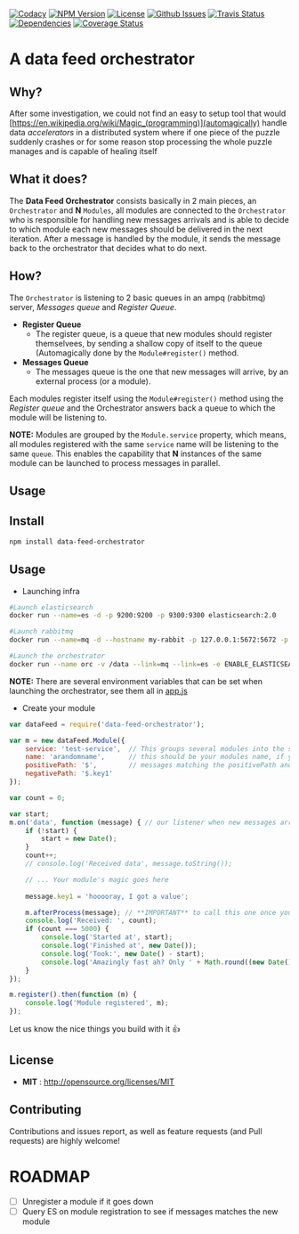 
  [![Codacy](https://api.codacy.com/project/badge/Grade/a22cdb0e4712418d898e301da3f92bbf)](https://www.codacy.com/app/Notastica/data-feed-orchestrator?utm_source=github.com&amp;utm_medium=referral&amp;utm_content=Notastica/data-feed-orchestrator&amp;utm_campaign=Badge_Grade)
  [![NPM Version](https://img.shields.io/npm/v/data-feed-orchestrator.svg)](https://npmjs.org/package/data-feed-orchestrator)
  [![License](https://img.shields.io/npm/l/data-feed-orchestrator.svg)](http://opensource.org/licenses/MIT)
  [![Github Issues](https://img.shields.io/github/issues/Notastica/data-feed-orchestrator.svg)](https://github.com/Notastica/data-feed-orchestrator/issues)
  [![Travis Status](https://img.shields.io/travis/Notastica/data-feed-orchestrator.svg)](https://travis-ci.org/Notastica/data-feed-orchestrator)
  [![Dependencies](https://david-dm.org/Notastica/data-feed-orchestrator.svg)](https://david-dm.org/Notastica/data-feed-orchestrator)
  [![Coverage Status](https://coveralls.io/repos/github/Notastica/data-feed-orchestrator/badge.svg?branch=master)](https://coveralls.io/github/Notastica/data-feed-orchestrator?branch=master)
  
 
# A data feed orchestrator

## Why?

  After some investigation, we could not find an easy to setup tool that would [https://en.wikipedia.org/wiki/Magic_(programming)](automagically) handle data _accelerators_ in a distributed system
  where if one piece of the puzzle suddenly crashes or for some reason stop processing the whole puzzle manages and is capable of healing itself 

## What it does?

  The __Data Feed Orchestrator__ consists basically in 2 main pieces, an `Orchestrator` and __N__ `Modules`, all modules are connected to the `Orchestrator` who is responsible for handling new messages arrivals
   and is able to decide to which module each new messages should be delivered in the next iteration.
   After a message is handled by the module, it sends the message back to the orchestrator that decides what to do next.
   
## How?
  
  The `Orchestrator` is listening to 2 basic queues in an ampq (rabbitmq) server, _Messages queue_ and _Register Queue_.
  
  - __Register Queue__
    - The register queue, is a queue that new modules should register themselvees, by sending a shallow copy of itself to the queue (Automagically done by the `Module#register()` method.
  - __Messages Queue__
    - The messages queue is the one that new messages will arrive, by an external process (or a module).
  
  Each modules register itself using the `Module#register()` method using the _Register queue_ and the Orchestrator answers back a queue to which the module will be listening to.
  
  __NOTE:__ Modules are grouped by the `Module.service` property, which means, all modules registered with the same `service` name will be listening to the same `queue`. 
    This enables the capability that __N__ instances of the same module can be launched to process messages in parallel.
    
   
   

## Usage



## Install

```sh
npm install data-feed-orchestrator
```




## Usage

 - Launching infra

```sh
#Launch elasticsearch
docker run --name=es -d -p 9200:9200 -p 9300:9300 elasticsearch:2.0

#Launch rabbitmq
docker run --name=mq -d --hostname my-rabbit -p 127.0.0.1:5672:5672 -p 127.0.0.1:8080:15672 rabbitmq:3-management

#Launch the orchestrator
docker run --name orc -v /data --link=mq --link=es -e ENABLE_ELASTICSEARCH=true -e ES_HOST=es:9200 -e NODE_ENV=prod -e AMQP_URL=amqp://mq:5672 notastica/orchestrator node lib/app.js

```

__NOTE:__ There are several environment variables that can be set when launching the orchestrator, see them all in [app.js](./src/app.js)

 - Create your module

```javascript
var dataFeed = require('data-feed-orchestrator');

var m = new dataFeed.Module({
    service: 'test-service',  // This groups several modules into the same service and messages are distributed evenly
    name: 'arandomname',      // this should be your modules name, if you dont provide a random one will be asigned
    positivePath: '$',        // messages matching the positivePath and *NOT* matching the negativePath will be sent to your module
    negativePath: '$.key1'
});

var count = 0;

var start;
m.on('data', function (message) { // our listener when new messages arrive, proccess as quick as you can
    if (!start) {
        start = new Date();
    }
    count++;
    // console.log('Received data', message.toString());

    // ... Your module's magic goes here
    
    message.key1 = 'hooooray, I got a value';

    m.afterProcess(message); // **IMPORTANT** to call this one once you finish processing
    console.log('Received: ', count);
    if (count === 5000) {
        console.log('Started at', start);
        console.log('Finished at', new Date());
        console.log('Took:', new Date() - start);
        console.log('Amazingly fast ah? Only ' + Math.round((new Date() - start) / count) + 'ms per request!');
    }
});

m.register().then(function (m) {
    console.log('Module registered', m);
});
```

Let us know the nice things you build with it 👍

## License

- **MIT** : http://opensource.org/licenses/MIT

## Contributing

Contributions and issues report, as well as feature requests (and Pull requests) are highly welcome!

# ROADMAP
 - [ ] Unregister a module if it goes down
 - [ ] Query ES on module registration to see if messages matches the new module
